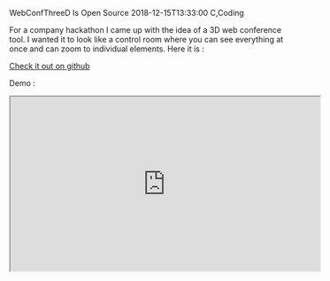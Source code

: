 WebConfThreeD Is Open Source
2018-12-15T13:33:00
C,Coding

For a company hackathon I came up with the idea of a 3D web conference tool. I wanted it to look like a control room where you can see everything at once and can zoom to individual elements. Here it is :

[Check it out on github](https://github.com/milgra/webconfthreed)

Demo :

<iframe width="560" height="315" src="https://www.youtube.com/embed/a-IGXSXKbxg" allow="accelerometer; autoplay; encrypted-media; gyroscope; picture-in-picture; fullscreen"></iframe>